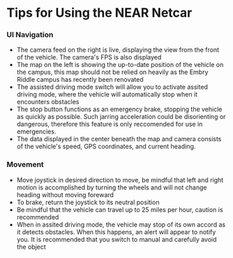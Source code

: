 # Tips for Using the NEAR Netcar
### UI Navigation

* The camera feed on the right is live, displaying the view from the front of the vehicle. The camera's FPS is also displayed
* The map on the left is showing the up-to-date position of the vehicle on the campus, this map should not be relied on heavily as the Embry Riddle campus has recently been renovated
* The assisted driving mode switch will allow you to activate assited driving mode, where the vehicle will automatically
stop when it encounters obstacles
* The stop button functions as an emergency brake, stopping the vehicle as quickly as possible. Such jarring acceleration could
be disorienting or dangerous, therefore this feature is only reccomended for use in emergencies.
* The data displayed in the center beneath the map and camera consists of the vehicle's speed, GPS coordinates, and current heading.



### Movement

* Move joystick in desired direction to move, be mindful that left and right motion is accomplished by turning the wheels
and will not change heading without moving foreward
* To brake, return the joystick to its neutral position
* Be mindful that the vehicle can travel up to 25 miles per hour, caution is recommended
* When in assited driving mode, the vehicle may stop of its own accord as it detects obstacles. When this happens, an alert will
appear to notify you. It is recommended that you switch to manual and carefully avoid the object

